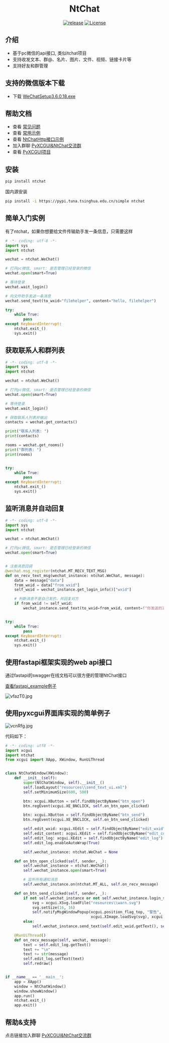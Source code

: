 <h1 align="center">NtChat</h1>
<p align="center">
    <a href="https://github.com/smallevilbeast/ntchat/releases"><img src="https://img.shields.io/badge/release-0.1.16-blue.svg?" alt="release"></a>
    <a href="https://opensource.org/licenses/MIT"><img src="https://img.shields.io/badge/License-MIT-brightgreen.svg?" alt="License"></a>
</p>




## 介绍

- 基于pc微信的api接口, 类似itchat项目
- 支持收发文本、群@、名片、图片、文件、视频、链接卡片等
- 支持好友和群管理
  
## 支持的微信版本下载
- 下载 [WeChatSetup3.6.0.18.exe](https://github.com/tom-snow/wechat-windows-versions/releases/download/v3.6.0.18/WeChatSetup-3.6.0.18.exe)

## 帮助文档
- 查看 [常见问题](docs/FAQ.md)
- 查看 [常用示例](examples)
- 查看 [NtChatHttp接口示例](fastapi_example)  
- 加入群聊 [PyXCGUI&NtChat交流群](https://jq.qq.com/?_wv=1027&k=oIXzbTbI)
- 查看 [PyXCGUI项目](https://github.com/smallevilbeast/pyxcgui) 

## 安装

```bash
pip install ntchat
```
国内源安装
```bash
pip install -i https://pypi.tuna.tsinghua.edu.cn/simple ntchat
```

## 简单入门实例

有了ntchat，如果你想要给文件传输助手发一条信息，只需要这样

```python
# -*- coding: utf-8 -*-
import sys
import ntchat

wechat = ntchat.WeChat()

# 打开pc微信, smart: 是否管理已经登录的微信
wechat.open(smart=True)

# 等待登录
wechat.wait_login()

# 向文件助手发送一条消息
wechat.send_text(to_wxid="filehelper", content="hello, filehelper")

try:
    while True:
        pass
except KeyboardInterrupt:
    ntchat.exit_()
    sys.exit()
```

## 获取联系人和群列表
```python
# -*- coding: utf-8 -*-
import sys
import ntchat

wechat = ntchat.WeChat()

# 打开pc微信, smart: 是否管理已经登录的微信
wechat.open(smart=True)

# 等待登录
wechat.wait_login()

# 获取联系人列表并输出
contacts = wechat.get_contacts()

print("联系人列表: ")
print(contacts)

rooms = wechat.get_rooms()
print("群列表: ")
print(rooms)


try:
    while True:
        pass
except KeyboardInterrupt:
    ntchat.exit_()
    sys.exit()
```

## 监听消息并自动回复

```python
# -*- coding: utf-8 -*-
import sys
import ntchat

wechat = ntchat.WeChat()

# 打开pc微信, smart: 是否管理已经登录的微信
wechat.open(smart=True)


# 注册消息回调
@wechat.msg_register(ntchat.MT_RECV_TEXT_MSG)
def on_recv_text_msg(wechat_instance: ntchat.WeChat, message):
    data = message["data"]
    from_wxid = data["from_wxid"]
    self_wxid = wechat_instance.get_login_info()["wxid"]

    # 判断消息不是自己发的，并回复对方
    if from_wxid != self_wxid:
        wechat_instance.send_text(to_wxid=from_wxid, content=f"你发送的消息是: {data['msg']}")


try:
    while True:
        pass
except KeyboardInterrupt:
    ntchat.exit_()
    sys.exit()
```

## 使用fastapi框架实现的web api接口

通过fastapi的swagger在线文档可以很方便的管理NtChat接口

[查看fastapi_example例子](./fastapi_example)

![vfazT0.jpg](https://s1.ax1x.com/2022/08/29/vfazT0.jpg)


## 使用pyxcgui界面库实现的简单例子

![vcnRfg.jpg](https://s1.ax1x.com/2022/08/23/vcnRfg.jpg)

代码如下：

```python
# -*- coding: utf8 -*-
import xcgui
import ntchat
from xcgui import XApp, XWindow, RunUiThread


class NtChatWindow(XWindow):
    def __init__(self):
        super(NtChatWindow, self).__init__()
        self.loadLayout("resources\\send_text_ui.xml")
        self.setMinimumSize(600, 500)

        btn: xcgui.XButton = self.findObjectByName("btn_open")
        btn.regEvent(xcgui.XE_BNCLICK, self.on_btn_open_clicked)

        btn: xcgui.XButton = self.findObjectByName("btn_send")
        btn.regEvent(xcgui.XE_BNCLICK, self.on_btn_send_clicked)

        self.edit_wxid: xcgui.XEdit = self.findObjectByName("edit_wxid")
        self.edit_content: xcgui.XEdit = self.findObjectByName("edit_content")
        self.edit_log: xcgui.XEdit = self.findObjectByName("edit_log")
        self.edit_log.enableAutoWrap(True)

        self.wechat_instance: ntchat.WeChat = None

    def on_btn_open_clicked(self, sender, _):
        self.wechat_instance = ntchat.WeChat()
        self.wechat_instance.open(smart=True)

        # 监听所有通知消息
        self.wechat_instance.on(ntchat.MT_ALL, self.on_recv_message)

    def on_btn_send_clicked(self, sender, _):
        if not self.wechat_instance or not self.wechat_instance.login_status:
            svg = xcgui.XSvg.loadFile("resources\\warn.svg")
            svg.setSize(16, 16)
            self.notifyMsgWindowPopup(xcgui.position_flag_top, "警告", "请先打开并登录微信",
                                      xcgui.XImage.loadSvg(svg), xcgui.notifyMsg_skin_warning)
        else:
            self.wechat_instance.send_text(self.edit_wxid.getText(), self.edit_content.getText())

    @RunUiThread()
    def on_recv_message(self, wechat, message):
        text = self.edit_log.getText()
        text += "\n"
        text += str(message)
        self.edit_log.setText(text)
        self.redraw()


if __name__ == '__main__':
    app = XApp()
    window = NtChatWindow()
    window.showWindow()
    app.run()
    ntchat.exit_()
    app.exit()

```

帮助&支持
-------------------------
点击链接加入群聊 [PyXCGUI&NtChat交流群](https://jq.qq.com/?_wv=1027&k=oIXzbTbI)
